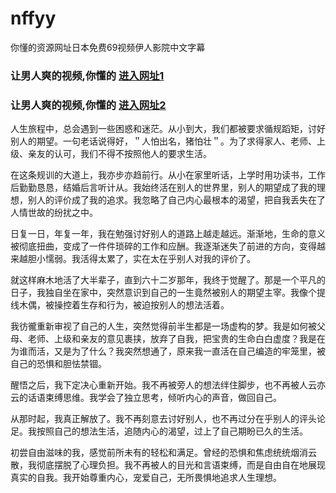# nffyy
你懂的资源网址日本免费69视频伊人影院中文字幕
                 
### 让男人爽的视频,你懂的  [进入网址1](https://jaakcc.com/?444)

### 让男人爽的视频,你懂的  [进入网址2](https://jaamcc.com/?444)
                       
人生旅程中，总会遇到一些困惑和迷茫。从小到大，我们都被要求循规蹈矩，讨好别人的期望。一句老话说得好，＂人怕出名，猪怕壮＂。为了求得家人、老师、上级、亲友的认可，我们不得不按照他人的要求生活。

在这条规训的大道上，我亦步亦趋前行。从小在家里听话，上学时用功读书，工作后勤勤恳恳，结婚后言听计从。我始终活在别人的世界里，别人的期望成了我的理想，别人的评价成了我的追求。我忽略了自己内心最根本的渴望，把自我丢失在了人情世故的纷扰之中。

日复一日，年复一年，我在勉强讨好别人的道路上越走越远。渐渐地，生命的意义被彻底扭曲，变成了一件件琐碎的工作和应酬。我逐渐迷失了前进的方向，变得越来越胆小懦弱。我活得太累了，实在太在乎别人对我的评价了。

就这样麻木地活了大半辈子，直到六十二岁那年，我终于觉醒了。那是一个平凡的日子，我独自坐在家中，突然意识到自己的一生竟然被别人的期望主宰。我像个提线木偶，被操控着生存和行为，被迫按别人的想法活着。

我彷徿重新审视了自己的人生，突然觉得前半生都是一场虚构的梦。我是如何被父母、老师、上级和亲友的意见裹挟，放弃了自我，把宝贵的生命白白虚度？我是在为谁而活，又是为了什么？我突然想通了，原来我一直活在自己编造的牢笼里，被自己的恐惧和胆怯禁锢。

醒悟之后，我下定决心重新开始。我不再被旁人的想法绊住脚步，也不再被人云亦云的话语束缚思维。我学会了独立思考，倾听内心的声音，做回自己。

从那时起，我真正解放了。我不再刻意去讨好别人，也不再过分在乎别人的评头论足。我按照自己的想法生活，追随内心的渴望，过上了自己期盼已久的生活。

初尝自由滋味的我，感觉前所未有的轻松和满足。曾经的恐惧和焦虑统统烟消云散，我彻底摆脱了心理负担。我不再被人的目光和言语束缚，而是自由自在地展现真实的自我。我开始尊重内心，宠爱自己，无所畏惧地追求人生理想。
